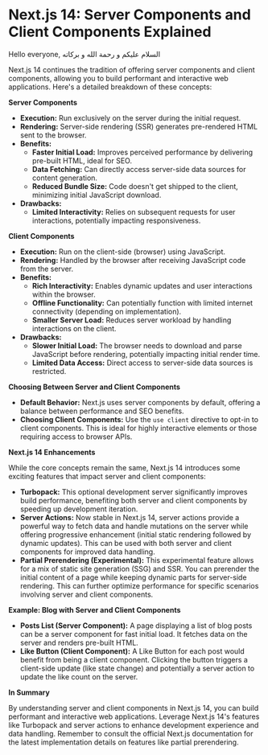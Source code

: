 # Next.js 14: Server Components and Client Components Explained

Hello everyone, السلام عليكم و رحمة الله و بركاته

Next.js 14 continues the tradition of offering server components and client components, allowing you to build performant and interactive web applications. Here's a detailed breakdown of these concepts:

**Server Components**

- **Execution:** Run exclusively on the server during the initial request.
- **Rendering:** Server-side rendering (SSR) generates pre-rendered HTML sent to the browser.
- **Benefits:**
  - **Faster Initial Load:** Improves perceived performance by delivering pre-built HTML, ideal for SEO.
  - **Data Fetching:** Can directly access server-side data sources for content generation.
  - **Reduced Bundle Size:** Code doesn't get shipped to the client, minimizing initial JavaScript download.
- **Drawbacks:**
  - **Limited Interactivity:** Relies on subsequent requests for user interactions, potentially impacting responsiveness.

**Client Components**

- **Execution:** Run on the client-side (browser) using JavaScript.
- **Rendering:** Handled by the browser after receiving JavaScript code from the server.
- **Benefits:**
  - **Rich Interactivity:** Enables dynamic updates and user interactions within the browser.
  - **Offline Functionality:** Can potentially function with limited internet connectivity (depending on implementation).
  - **Smaller Server Load:** Reduces server workload by handling interactions on the client.
- **Drawbacks:**
  - **Slower Initial Load:** The browser needs to download and parse JavaScript before rendering, potentially impacting initial render time.
  - **Limited Data Access:** Direct access to server-side data sources is restricted.

**Choosing Between Server and Client Components**

- **Default Behavior:** Next.js uses server components by default, offering a balance between performance and SEO benefits.
- **Choosing Client Components:** Use the `use client` directive to opt-in to client components. This is ideal for highly interactive elements or those requiring access to browser APIs.

**Next.js 14 Enhancements**

While the core concepts remain the same, Next.js 14 introduces some exciting features that impact server and client components:

- **Turbopack:** This optional development server significantly improves build performance, benefiting both server and client components by speeding up development iteration.
- **Server Actions:** Now stable in Next.js 14, server actions provide a powerful way to fetch data and handle mutations on the server while offering progressive enhancement (initial static rendering followed by dynamic updates). This can be used with both server and client components for improved data handling.
- **Partial Prerendering (Experimental):** This experimental feature allows for a mix of static site generation (SSG) and SSR. You can prerender the initial content of a page while keeping dynamic parts for server-side rendering. This can further optimize performance for specific scenarios involving server and client components.

**Example: Blog with Server and Client Components**

- **Posts List (Server Component):** A page displaying a list of blog posts can be a server component for fast initial load. It fetches data on the server and renders pre-built HTML.
- **Like Button (Client Component):** A Like Button for each post would benefit from being a client component. Clicking the button triggers a client-side update (like state change) and potentially a server action to update the like count on the server.

**In Summary**

By understanding server and client components in Next.js 14, you can build performant and interactive web applications. Leverage Next.js 14's features like Turbopack and server actions to enhance development experience and data handling. Remember to consult the official Next.js documentation for the latest implementation details on features like partial prerendering.
